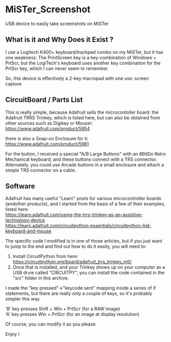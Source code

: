 # MiSTer_Screenshot
USB device to easily take screenshots on MiSTer

## What is it and Why Does it Exist ?

I use a Logitech K400+ keyboard/trackpad combo on my MiSTer, but it has one weakness: The
PrintScreen key is a key-combination of Windows + PrtScr, but the LogiTech's keyboard
uses another key combination for the PrtScr key, which I can never seem to remember.

So, this device is effectively a 2-key macropad with one use: screen capture


## CircuitBoard / Parts List

This is really simple, because Adafruit sells the microcontoller board: the Adafruit
TRRS Trinkey, which is listed here, but can also be obtained from other sources such as
Digikey or Mouser:
https://www.adafruit.com/product/5954

there is also a Snap-on Enclosure for it:
https://www.adafruit.com/product/5981

For the button, I received a special "A/B Large Buttons" with an 8BitDo Retro Mechanical keyboard,
and these buttons connect with a TRS connector.  Alternately, you could use Arcade buttons in
a small enclosure and attach a simple TRS connector on a cable.


## Software

Adafruit has many useful "Learn" posts for various microcontroller boards (andother products),
and I started from the basis of a few of their examples, listed here:\
https://learn.adafruit.com/using-the-trrs-trinkey-as-an-assistive-technology-device \
https://learn.adafruit.com/circuitpython-essentials/circuitpython-hid-keyboard-and-mouse

The specific code I modified is in one of those articles, but if you just want to jump to the end and find
out how to do it easily, you will need to:
 1.  Install CircuitPython from here: https://circuitpython.org/board/adafruit_trrs_trinkey_m0/
 2.  Once that is installed, and your Trinkey shows up on your computer as a USB drvie called "CIRCUITPY",
you can install the code contained in the "src" folder in this archive.

I made the "key pressed"->"keycode sent" mapping inside a series of if statements, but there
are really only a couple of keys, so it's probably simpler this way.

'B' key presses Shift + Win + PrtScr (for a RAW image)\
'A' key presses Win + PrtScr (for an image at display resolution)

Of course, you can modify it as you please.

Enjoy ! 
